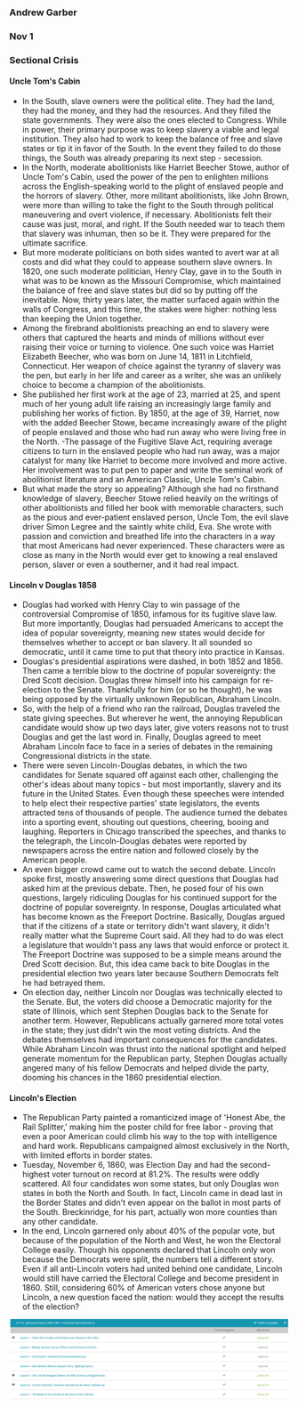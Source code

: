 ### Andrew Garber
### Nov 1
### Sectional Crisis

#### Uncle Tom's Cabin 
 - In the South, slave owners were the political elite. They had the land, they had the money, and they had the resources. And they filled the state governments. They were also the ones elected to Congress. While in power, their primary purpose was to keep slavery a viable and legal institution. They also had to work to keep the balance of free and slave states or tip it in favor of the South. In the event they failed to do those things, the South was already preparing its next step - secession.
 - In the North, moderate abolitionists like Harriet Beecher Stowe, author of Uncle Tom's Cabin, used the power of the pen to enlighten millions across the English-speaking world to the plight of enslaved people and the horrors of slavery. Other, more militant abolitionists, like John Brown, were more than willing to take the fight to the South through political maneuvering and overt violence, if necessary. Abolitionists felt their cause was just, moral, and right. If the South needed war to teach them that slavery was inhuman, then so be it. They were prepared for the ultimate sacrifice.
 - But more moderate politicians on both sides wanted to avert war at all costs and did what they could to appease southern slave owners. In 1820, one such moderate politician, Henry Clay, gave in to the South in what was to be known as the Missouri Compromise, which maintained the balance of free and slave states but did so by putting off the inevitable. Now, thirty years later, the matter surfaced again within the walls of Congress, and this time, the stakes were higher: nothing less than keeping the Union together.
 - Among the firebrand abolitionists preaching an end to slavery were others that captured the hearts and minds of millions without ever raising their voice or turning to violence. One such voice was Harriet Elizabeth Beecher, who was born on June 14, 1811 in Litchfield, Connecticut. Her weapon of choice against the tyranny of slavery was the pen, but early in her life and career as a writer, she was an unlikely choice to become a champion of the abolitionists.
 - She published her first work at the age of 23, married at 25, and spent much of her young adult life raising an increasingly large family and publishing her works of fiction. By 1850, at the age of 39, Harriet, now with the added Beecher Stowe, became increasingly aware of the plight of people enslaved and those who had run away who were living free in the North.
 -The passage of the Fugitive Slave Act, requiring average citizens to turn in the enslaved people who had run away, was a major catalyst for many like Harriet to become more involved and more active. Her involvement was to put pen to paper and write the seminal work of abolitionist literature and an American Classic, Uncle Tom's Cabin.
 - But what made the story so appealing? Although she had no firsthand knowledge of slavery, Beecher Stowe relied heavily on the writings of other abolitionists and filled her book with memorable characters, such as the pious and ever-patient enslaved person, Uncle Tom, the evil slave driver Simon Legree and the saintly white child, Eva. She wrote with passion and conviction and breathed life into the characters in a way that most Americans had never experienced. These characters were as close as many in the North would ever get to knowing a real enslaved person, slaver or even a southerner, and it had real impact.

#### Lincoln v Douglas 1858
 - Douglas had worked with Henry Clay to win passage of the controversial Compromise of 1850, infamous for its fugitive slave law. But more importantly, Douglas had persuaded Americans to accept the idea of popular sovereignty, meaning new states would decide for themselves whether to accept or ban slavery. It all sounded so democratic, until it came time to put that theory into practice in Kansas.
 -  Douglas's presidential aspirations were dashed, in both 1852 and 1856. Then came a terrible blow to the doctrine of popular sovereignty: the Dred Scott decision. Douglas threw himself into his campaign for re-election to the Senate. Thankfully for him (or so he thought), he was being opposed by the virtually unknown Republican, Abraham Lincoln.
 - So, with the help of a friend who ran the railroad, Douglas traveled the state giving speeches. But wherever he went, the annoying Republican candidate would show up two days later, give voters reasons not to trust Douglas and get the last word in. Finally, Douglas agreed to meet Abraham Lincoln face to face in a series of debates in the remaining Congressional districts in the state.
 - There were seven Lincoln-Douglas debates, in which the two candidates for Senate squared off against each other, challenging the other's ideas about many topics - but most importantly, slavery and its future in the United States. Even though these speeches were intended to help elect their respective parties' state legislators, the events attracted tens of thousands of people. The audience turned the debates into a sporting event, shouting out questions, cheering, booing and laughing. Reporters in Chicago transcribed the speeches, and thanks to the telegraph, the Lincoln-Douglas debates were reported by newspapers across the entire nation and followed closely by the American people. 
 - An even bigger crowd came out to watch the second debate. Lincoln spoke first, mostly answering some direct questions that Douglas had asked him at the previous debate. Then, he posed four of his own questions, largely ridiculing Douglas for his continued support for the doctrine of popular sovereignty. In response, Douglas articulated what has become known as the Freeport Doctrine. Basically, Douglas argued that if the citizens of a state or territory didn't want slavery, it didn't really matter what the Supreme Court said. All they had to do was elect a legislature that wouldn't pass any laws that would enforce or protect it. The Freeport Doctrine was supposed to be a simple means around the Dred Scott decision. But, this idea came back to bite Douglas in the presidential election two years later because Southern Democrats felt he had betrayed them.
 - On election day, neither Lincoln nor Douglas was technically elected to the Senate. But, the voters did choose a Democratic majority for the state of Illinois, which sent Stephen Douglas back to the Senate for another term. However, Republicans actually garnered more total votes in the state; they just didn't win the most voting districts. And the debates themselves had important consequences for the candidates. While Abraham Lincoln was thrust into the national spotlight and helped generate momentum for the Republican party, Stephen Douglas actually angered many of his fellow Democrats and helped divide the party, dooming his chances in the 1860 presidential election.

#### Lincoln's Election
 - The Republican Party painted a romanticized image of 'Honest Abe, the Rail Splitter,' making him the poster child for free labor - proving that even a poor American could climb his way to the top with intelligence and hard work. Republicans campaigned almost exclusively in the North, with limited efforts in border states.
 - Tuesday, November 6, 1860, was Election Day and had the second-highest voter turnout on record at 81.2%. The results were oddly scattered. All four candidates won some states, but only Douglas won states in both the North and South. In fact, Lincoln came in dead last in the Border States and didn't even appear on the ballot in most parts of the South. Breckinridge, for his part, actually won more counties than any other candidate.
 - In the end, Lincoln garnered only about 40% of the popular vote, but because of the population of the North and West, he won the Electoral College easily. Though his opponents declared that Lincoln only won because the Democrats were split, the numbers tell a different story. Even if all anti-Lincoln voters had united behind one candidate, Lincoln would still have carried the Electoral College and become president in 1860. Still, considering 60% of American voters chose anyone but Lincoln, a new question faced the nation: would they accept the results of the election?

![](Media/sectionalcrisis.png)